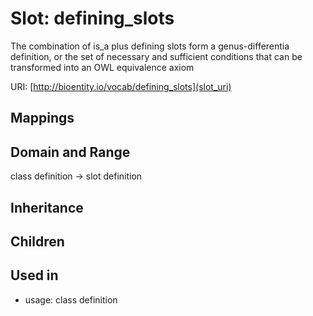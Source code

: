 # Slot: defining_slots


The combination of is_a plus defining slots form a genus-differentia definition, or the set of necessary and sufficient conditions that can be transformed into an OWL equivalence axiom

URI: [http://bioentity.io/vocab/defining_slots](slot_uri)
## Mappings

## Domain and Range

class definition -> slot definition
## Inheritance

## Children

## Used in

 *  usage: class definition
